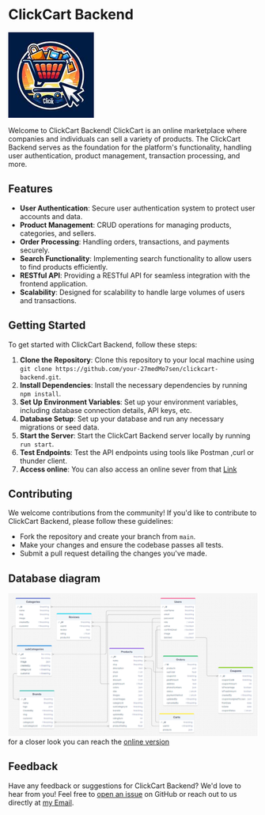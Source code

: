 # ClickCart Backend

![ClickCart Logo](OIG4.jpg)

Welcome to ClickCart Backend! ClickCart is an online marketplace where companies and individuals can sell a variety of products. The ClickCart Backend serves as the foundation for the platform's functionality, handling user authentication, product management, transaction processing, and more.

## Features

- **User Authentication**: Secure user authentication system to protect user accounts and data.
- **Product Management**: CRUD operations for managing products, categories, and sellers.
- **Order Processing**: Handling orders, transactions, and payments securely.
- **Search Functionality**: Implementing search functionality to allow users to find products efficiently.
- **RESTful API**: Providing a RESTful API for seamless integration with the frontend application.
- **Scalability**: Designed for scalability to handle large volumes of users and transactions.

## Getting Started

To get started with ClickCart Backend, follow these steps:

1. **Clone the Repository**: Clone this repository to your local machine using `git clone https://github.com/your-27medMo7sen/clickcart-backend.git`.
2. **Install Dependencies**: Install the necessary dependencies by running `npm install`.
3. **Set Up Environment Variables**: Set up your environment variables, including database connection details, API keys, etc.
4. **Database Setup**: Set up your database and run any necessary migrations or seed data.
5. **Start the Server**: Start the ClickCart Backend server locally by running `run start`.
6. **Test Endpoints**: Test the API endpoints using tools like Postman ,curl or thunder client.
7. **Access online**: You can also access an online sever from that [Link](clickcart-3290.onrender.com)

## Contributing

We welcome contributions from the community! If you'd like to contribute to ClickCart Backend, please follow these guidelines:

- Fork the repository and create your branch from `main`.
- Make your changes and ensure the codebase passes all tests.
- Submit a pull request detailing the changes you've made.

## Database diagram

![alt text](image.png)
for a closer look you can reach the [online version](https://drawsql.app/teams/ahmeds-team-32/diagrams/clickcart)

## Feedback

Have any feedback or suggestions for ClickCart Backend? We'd love to hear from you! Feel free to [open an issue](https://github.com/issues) on GitHub or reach out to us directly at [my Email](mailto:am6945@fayoum.edu.eg).
